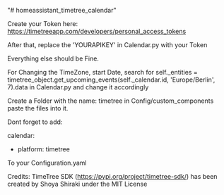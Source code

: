 "# homeassistant_timetree_calendar" 


Create your Token here: https://timetreeapp.com/developers/personal_access_tokens

After that, replace the 'YOURAPIKEY' in Calendar.py with your Token


Everything else should be Fine.


For Changing the TimeZone, start Date, 
search for self._entities = timetree_object.get_upcoming_events(self._calendar.id, 'Europe/Berlin', 7).data 
in Calendar.py and change it accordingly


Create a Folder with the name: timetree in Config/custom_components
paste the files into it.

Dont forget to add:

calendar:
  - platform: timetree

To your Configuration.yaml


Credits: 
TimeTree SDK (https://pypi.org/project/timetree-sdk/) has been created by Shoya Shiraki under the MIT License
